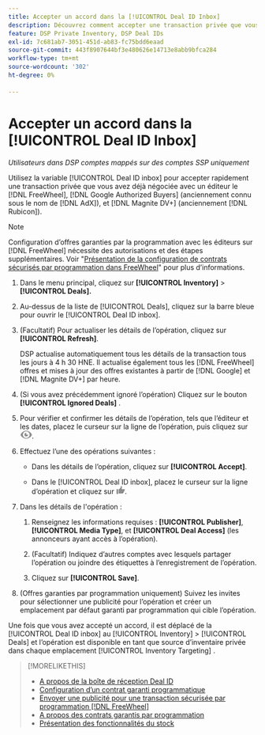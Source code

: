 ```yaml
---
title: Accepter un accord dans la [!UICONTROL Deal ID Inbox]
description: Découvrez comment accepter une transaction privée que vous avez déjà négociée avec un éditeur sur [!DNL FreeWheel], [!DNL Google Authorized Buyers] (anciennement connu sous le nom de [!DNL AdX]), and [!DNL Magnite DV+] (anciennement [!DNL Rubicon]) à l’aide de la boîte de réception Deal ID.
feature: DSP Private Inventory, DSP Deal IDs
exl-id: 7c681ab7-3051-451d-ab83-fc75bdd6eaad
source-git-commit: 443f8907644bf3e480626e14713e8abb9bfca284
workflow-type: tm+mt
source-wordcount: '302'
ht-degree: 0%

---
```


# Accepter un accord dans la [!UICONTROL Deal ID Inbox]

*Utilisateurs dans DSP comptes mappés sur des comptes SSP uniquement*

Utilisez la variable [!UICONTROL Deal ID inbox] pour accepter rapidement une transaction privée que vous avez déjà négociée avec un éditeur le [!DNL FreeWheel], [!DNL Google Authorized Buyers] (anciennement connu sous le nom de [!DNL AdX]), et [!DNL Magnite DV+] (anciennement [!DNL Rubicon]).

>[!NOTE]
>
>Configuration d’offres garanties par la programmation avec les éditeurs sur [!DNL FreeWheel] nécessite des autorisations et des étapes supplémentaires. Voir &quot;[Présentation de la configuration de contrats sécurisés par programmation dans FreeWheel](freewheel-overview.md)&quot; pour plus d’informations.

1. Dans le menu principal, cliquez sur **[!UICONTROL Inventory]** > **[!UICONTROL Deals].**

1. Au-dessus de la liste de [!UICONTROL Deals], cliquez sur la barre bleue pour ouvrir le [!UICONTROL Deal ID inbox].

1. (Facultatif) Pour actualiser les détails de l’opération, cliquez sur **[!UICONTROL Refresh]**.

   DSP actualise automatiquement tous les détails de la transaction tous les jours à 4 h 30 HNE. Il actualise également tous les [!DNL FreeWheel] offres et mises à jour des offres existantes à partir de [!DNL Google] et [!DNL Magnite DV+] par heure.

1. (Si vous avez précédemment ignoré l’opération) Cliquez sur le bouton **[!UICONTROL Ignored Deals]** .

1. Pour vérifier et confirmer les détails de l’opération, tels que l’éditeur et les dates, placez le curseur sur la ligne de l’opération, puis cliquez sur ![Réviser](/help/dsp/assets/review.png).

1. Effectuez l’une des opérations suivantes :

   * Dans les détails de l’opération, cliquez sur **[!UICONTROL Accept]**.

   * Dans le [!UICONTROL Deal ID inbox], placez le curseur sur la ligne d’opération et cliquez sur ![Accepter](/help/dsp/assets/accept.png).

1. Dans les détails de l&#39;opération :
   1. Renseignez les informations requises : **[!UICONTROL Publisher]**, **[!UICONTROL Media Type]**, et **[!UICONTROL Deal Access]** (les annonceurs ayant accès à l’opération).
   1. (Facultatif) Indiquez d’autres comptes avec lesquels partager l’opération ou joindre des étiquettes à l’enregistrement de l’opération.

   1. Cliquez sur **[!UICONTROL Save]**.

1. (Offres garanties par programmation uniquement) Suivez les invites pour sélectionner une publicité pour l’opération et créer un emplacement par défaut garanti par programmation qui cible l’opération.

Une fois que vous avez accepté un accord, il est déplacé de la [!UICONTROL Deal ID inbox] au [!UICONTROL Inventory] > [!UICONTROL Deals] et l’opération est disponible en tant que source d’inventaire privée dans chaque emplacement [!UICONTROL Inventory Targeting] .

>[!MORELIKETHIS]
>
>* [A propos de la boîte de réception Deal ID](deal-id-inbox-about.md)
>* [Configuration d’un contrat garanti programmatique](programmatic-guaranteed-set-up.md)
>* [Envoyer une publicité pour une transaction sécurisée par programmation [!DNL FreeWheel]](freewheel-submit.md)
>* [A propos des contrats garantis par programmation](programmatic-guaranteed-about.md)
>* [Présentation des fonctionnalités du stock](inventory-overview.md)

